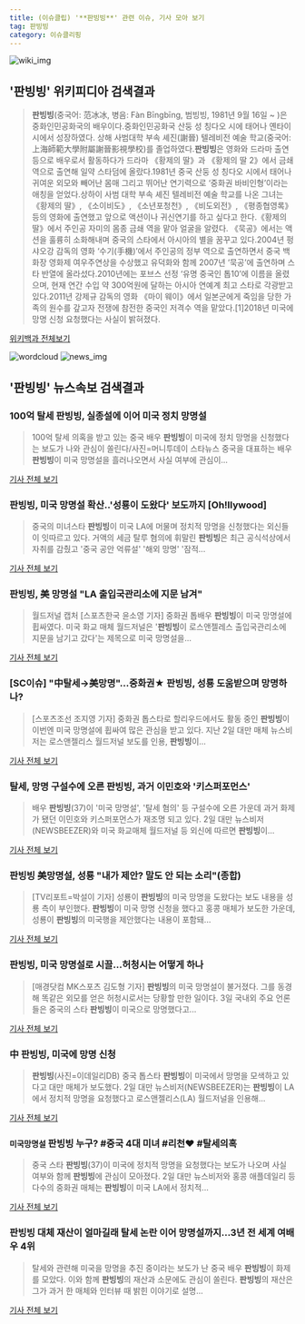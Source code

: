 ```yaml
---
title: (이슈클립) '**판빙빙**' 관련 이슈, 기사 모아 보기
tag: 판빙빙
category: 이슈클리핑
---
```

![wiki_img](https://user-images.githubusercontent.com/42597476/44503234-41136a80-a6d0-11e8-9071-6fc6418eafe4.png)
## **'**판빙빙**'** 위키피디아 검색결과
>**판빙빙**(중국어: 范冰冰, 병음: Fàn Bīngbīng, 범빙빙, 1981년 9월 16일 ~ )은 중화인민공화국의 배우이다.중화인민공화국 산둥 성 칭다오 시에 태어나 옌타이 시에서 성장하였다. 상해 사범대학 부속 셰진(謝晉) 텔레비전 예술 학교(중국어: 上海師範大學附屬謝晉影視學校)를 졸업하였다.**판빙빙**은 영화와 드라마 출연 등으로 배우로서 활동하다가 드라마 《황제의 딸》과 《황제의 딸 2》에서 금쇄 역으로 출연해 일약 스타덤에 올랐다.1981년 중국 산둥 성 칭다오 시에서 태어나 귀여운 외모와 빼어난 몸매 그리고 뛰어난 연기력으로 ‘중화권 바비인형’이라는 애칭을 얻었다.상하이 사범 대학 부속 셰진 텔레비전 예술 학교를 나온 그녀는 《황제의 딸》, 《소이비도》, 《소년포청천》, 《비도외전》, 《평종협영록》 등의 영화에 출연했고 앞으로 액션이나 귀신연기를 하고 싶다고 한다.《황제의 딸》에서 주인공 자미의 몸종 금쇄 역을 맡아 얼굴을 알렸다. 《묵공》에서는 액션을 훌륭히 소화해내며 중국의 스타에서 아시아의 별을 꿈꾸고 있다.2004년 펑샤오강 감독의 영화 ‘수기(手機)’에서 주인공의 정부 역으로 출연하면서 중국 백화장 영화제 여우주연상을 수상했고 유덕화와 함께 2007년 ‘묵공’에 출연하며 스타 반열에 올라섰다.2010년에는 포브스 선정 ‘유명 중국인 톱10’에 이름을 올렸으며, 현재 연간 수입 약 300억원에 달하는 아시아 연예계 최고 스타로 각광받고 있다.2011년 강제규 감독의 영화 《마이 웨이》에서 일본군에게 죽임을 당한 가족의 원수를 갚고자 전쟁에 참전한 중국인 저격수 역을 맡았다.[1]2018년 미국에 망명 신청 요청했다는 사실이 밝혀졌다.

<a href="https://ko.wikipedia.org/wiki/판빙빙" target="_blank">위키백과 전체보기</a>

![wordcloud](https://s3.ap-northeast-2.amazonaws.com/lyrics101-wordcloud/2018-09-03-1535944185.png)
![news_img](https://user-images.githubusercontent.com/42597476/44507050-1206f400-a6e4-11e8-8d98-7ffbfebb353f.png)
## **'**판빙빙**'** 뉴스속보 검색결과
### 100억 탈세 **판빙빙**, 실종설에 이어 미국 정치 망명설

>100억 탈세 의혹을 받고 있는 중국 배우 **판빙빙**이 미국에 정치 망명을 신청했다는 보도가 나와 관심이 쏠린다/사진=머니투데이 스타뉴스 중국을 대표하는 배우 **판빙빙**이 미국 망명설을 흘러나오면서 사실 여부에 관심이...

<a href="http://star.mt.co.kr/stview.php?no=2018090308240564541" target="_blank">기사 전체 보기</a>

### **판빙빙**, 미국 망명설 확산..'성룡이 도왔다' 보도까지 [Oh!llywood]

>중국의 미녀스타 **판빙빙**이 미국 LA에 머물며 정치적 망명을 신청했다는 외신들이 잇따르고 있다. 거액의 세금 탈루 혐의에 휘말린 **판빙빙**은 최근 공식석상에서 자취를 감췄고 '중국 공안 억류설' '해외 망명' '잠적...

<a href="http://www.osen.co.kr/article/G1110980949" target="_blank">기사 전체 보기</a>

### **판빙빙**, 美 망명설 "LA 출입국관리소에 지문 남겨"

>월드저널 캡처 [스포츠한국 윤소영 기자] 중화권 톱배우 **판빙빙**이 미국 망명설에 휩싸였다. 미국 화교 매체 월드저널은 '**판빙빙**이 로스앤젤레스 출입국관리소에 지문을 남기고 갔다'는 제목으로 미국 망명설을...

<a href="http://sports.hankooki.com/lpage/entv/201809/sp20180903074645136700.htm" target="_blank">기사 전체 보기</a>

### [SC이슈] "中탈세→美망명"…중화권★ **판빙빙**, 성룡 도움받으며 망명하나?

>[스포츠조선 조지영 기자] 중화권 톱스타로 할리우드에서도 활동 중인 **판빙빙**이 이번엔 미국 망명설에 휩싸여 많은 관심을 받고 있다. 지난 2일 대만 매체 뉴스비저는 로스앤젤리스 월드저널 보도를 인용, **판빙빙**이...

<a href="http://sports.chosun.com/news/ntype.htm?id=201809040100018480001287&servicedate=20180903" target="_blank">기사 전체 보기</a>

### 탈세, 망명 구설수에 오른 **판빙빙**, 과거 이민호와 '키스퍼포먼스'

>배우 **판빙빙**(37)이 '미국 망명설', '탈세 혐의' 등 구설수에 오른 가운데 과거 화제가 됐던 이민호와 키스퍼포먼스가 재조명 되고 있다. 2일 대만 뉴스비저(NEWSBEEZER)와 미국 화교매체 월드저널 등 외신에 따르면 **판빙빙**이...

<a href="http://www.newsfarm.co.kr/news/articleView.html?idxno=38637" target="_blank">기사 전체 보기</a>

### **판빙빙** 美망명설, 성룡 "내가 제안? 말도 안 되는 소리"(종합)

>[TV리포트=박설이 기자] 성룡이 **판빙빙**의 미국 망명을 도왔다는 보도 내용을 성룡 측이 부인했다. **판빙빙**이 미국 망명 신청을 했다고 홍콩 매체가 보도한 가운데, 성룡이 **판빙빙**의 미국행을 제안했다는 내용이 포함돼...

<a href="http://www.tvreport.co.kr/?c=news&m=newsview&idx=1077907" target="_blank">기사 전체 보기</a>

### **판빙빙**, 미국 망명설로 시끌…허청시는 어떻게 하나

>[매경닷컴 MK스포츠 김도형 기자] **판빙빙**의 미국 망명설이 불거졌다. 그를 동경해 똑같은 외모를 얻은 허청시로서는 당황할 만한 일이다. 3일 국내외 주요 언론들은 중국의 스타 **판빙빙**이 미국으로 망명했다고...

<a href="http://sports.mk.co.kr/view.php?year=2018&no=553322" target="_blank">기사 전체 보기</a>

### 中 **판빙빙**, 미국에 망명 신청

>**판빙빙**(사진=이데일리DB) 중국 톱스타 **판빙빙**이 미국에서 망명을 모색하고 있다고 대만 매체가 보도했다. 2일 대만 뉴스비저(NEWSBEEZER)는 **판빙빙**이 LA에서 정치적 망명을 요청했다고 로스앤젤리스(LA) 월드저널을 인용해...

<a href="http://starin.edaily.co.kr/news/newspath.asp?newsid=01092246619336512" target="_blank">기사 전체 보기</a>

### `미국망명설` **판빙빙** 누구? #중국 4대 미녀 #리천♥ #탈세의혹

>중국 스타 **판빙빙**(37)이 미국에 정치적 망명을 요청했다는 보도가 나오며 사실 여부와 함께 **판빙빙**에 관심이 모아졌다. 2일 대만 뉴스비저와 홍콩 애플데일리 등 다수의 중화권 매체는 **판빙빙**이 미국 LA에서 정치적...

<a href="http://star.mk.co.kr/new/view.php?mc=ST&year=2018&no=553245" target="_blank">기사 전체 보기</a>

### **판빙빙** 대체 재산이 얼마길래 탈세 논란 이어 망명설까지...3년 전 세계 여배우 4위

>탈세와 관련해 미국을 망명을 추진 중이라는 보도가 난 중국 배우 **판빙빙**이 화제를 모았다. 이와 함께 **판빙빙**의 재산과 소문에도 관심이 쏠린다. **판빙빙**의 재산은 그가 과거 한 매체와 인터뷰 때 밝힌 이야기로 설명...

<a href="http://www.kookje.co.kr/news2011/asp/newsbody.asp?code=0500&key=20180903.99099000673" target="_blank">기사 전체 보기</a>


